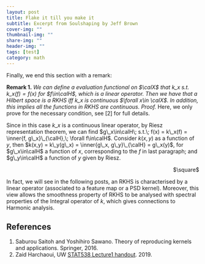 ```yaml
---
layout: post
title: Flake it till you make it
subtitle: Excerpt from Soulshaping by Jeff Brown
cover-img: ""
thumbnail-img: ""
share-img: ""
header-img: ""
tags: [test]
category: math
---
```


Finally, we end this section with a remark:

**Remark 1.** _We can define a evaluation functional on $\calX$ that $k\_x\; s.t. \; k\_x(f) = f(x)$ for $f\in\calH$, which is a linear operator. Then we have that a Hilbert space is a RKHS iff $k\_x$ is continuous $\forall x\in \calX$. In addition, this implies all the functions in RKHS are continuous._
_Proof._
Here, we only prove for the necessary condition, see [2] for full details. 

Since in this case $k\_x$ is a continuous linear operator, by Riesz representation theorem, we can find $g\_x\in\calH\; s.t.\; f(x) = k\_x(f) = \inner{f, g\_x}\_{\calH},\; \forall f\in\calH$. 
Consider $k(x,y)$ as a function of $y$, then $k(x,y) = k\_y(g\_x) = \inner{g\_x, g\_y}\_{\calH} = g\_x(y)$, for $g\_x\in\calH$ a function of $x$, corresponding to the $f$ in last paragraph; and $g\_y\in\calH$ a function of $y$ given by Riesz.
<div style="text-align: right"> $\square$ </div>

In fact, we will see in the following posts, an RKHS is characterised by a linear operator (associated to a feature map or a PSD kernel). Moreover, this view allows the smoothness property of RKHS to be analysed with spectral properties of the Integral operator of $k$, which gives connections to Harmonic analysis.

<h2 class="section-heading">References</h2>

1. Saburou Saitoh and Yoshihiro Sawano. Theory of reproducing kernels and applications. Springer, 2016.
2. Zaid Harchaoui, UW [STAT538 Lecture1 handout](/docs/STAT538lec1.pdf). 2019.

